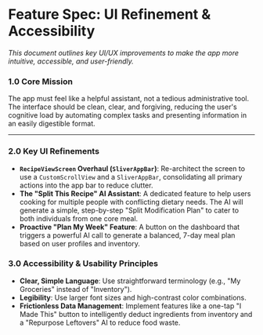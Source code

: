 # **Feature Spec: UI Refinement & Accessibility**

*This document outlines key UI/UX improvements to make the app more intuitive, accessible, and user-friendly.*

### **1.0 Core Mission**

The app must feel like a helpful assistant, not a tedious administrative tool. The interface should be clean, clear, and forgiving, reducing the user's cognitive load by automating complex tasks and presenting information in an easily digestible format.

---

### **2.0 Key UI Refinements**

* **`RecipeViewScreen` Overhaul (`SliverAppBar`)**: Re-architect the screen to use a `CustomScrollView` and a `SliverAppBar`, consolidating all primary actions into the app bar to reduce clutter.
* **The "Split This Recipe" AI Assistant**: A dedicated feature to help users cooking for multiple people with conflicting dietary needs. The AI will generate a simple, step-by-step "Split Modification Plan" to cater to both individuals from one core meal.
* **Proactive "Plan My Week" Feature**: A button on the dashboard that triggers a powerful AI call to generate a balanced, 7-day meal plan based on user profiles and inventory.

### **3.0 Accessibility & Usability Principles**

* **Clear, Simple Language**: Use straightforward terminology (e.g., "My Groceries" instead of "Inventory").
* **Legibility**: Use larger font sizes and high-contrast color combinations.
* **Frictionless Data Management**: Implement features like a one-tap "I Made This" button to intelligently deduct ingredients from inventory and a "Repurpose Leftovers" AI to reduce food waste.
